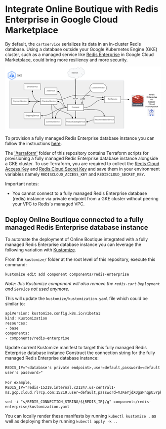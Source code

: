 # Integrate Online Boutique with Redis Enterprise in Google Cloud Marketplace

By default, the `cartservice` serializes its data in an in-cluster Redis database. Using a database outside your Google Kubernetes Engine (GKE) cluster, such as a managed service like [Redis Enterprise](https://redis.io/docs/about/redis-enterprise/) in Google Cloud Marketplace, could bring more resiliency and more security.

![Architecture diagram with Redis Enterprise](/docs/img/redis-enterprise/redis-enterprise.png)
  
To provision a fully managed Redis Enterprise database instance you can follow the instructions [here](https://github.com/Redislabs-Solution-Architects/redis-enterprise-cloud-gcp/blob/main/marketplace/gcp/redis-enterprise.md).  

The ['/terraform'](/terraform) folder of this repository contains Terraform scripts for provisioning a fully managed Redis Enterprise database instance alongside a GKE cluster. To use Terraform, you are required to collect the [Redis Cloud Access Key](https://docs.redis.com/latest/rc/api/get-started/enable-the-api/) and [Redis Cloud Secret Key](https://docs.redis.com/latest/rc/api/get-started/manage-api-keys/#secret) and save them in your environment variables namely `REDISCLOUD_ACCESS_KEY` and `REDISCLOUD_SECRET_KEY`.

Important notes:
- You cannot connect to a fully managed Redis Enterprise database (redis) instance via private endpoint from a GKE cluster without peering your VPC to Redis's managed VPC.
    
## Deploy Online Boutique connected to a fully managed Redis Enterprise database instance

To automate the deployment of Online Boutique integrated with a fully managed Redis Enterprise database instance you can leverage the following variation with [Kustomize](../..).

From the `kustomize/` folder at the root level of this repository, execute this command:
```
kustomize edit add component components/redis-enterprise
```
_Note: this Kustomize component will also remove the `redis-cart` `Deployment` and `Service` not used anymore._

This will update the `kustomize/kustomization.yaml` file which could be similar to:
```
apiVersion: kustomize.config.k8s.io/v1beta1
kind: Kustomization
resources:
- base
components:
- components/redis-enterprise
```

Update current Kustomize manifest to target this fully managed Redis Enterprise database instance
Construct the connection string for the fully managed Redis Enterprise database instance:
```
REDIS_IP="<database's private endpoint>,user=default,password=<default user's password>"

For example,
REDIS_IP="redis-15219.internal.c21247.us-central1-mz.gcp.cloud.rlrcp.com:15219,user=default,password=VJKeYjdXQgaPnqpU5Ypktx1qhzNYeEOI"
```
```
sed -i "s/REDIS_CONNECTION_STRING/${REDIS_IP}/g" components/redis-enterprise/kustomization.yaml
```
   
You can locally render these manifests by running `kubectl kustomize .` as well as deploying them by running `kubectl apply -k .`.
